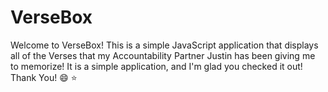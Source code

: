 # VerseBox
Welcome to VerseBox! This is a simple JavaScript application that displays all of the Verses that my Accountability Partner Justin has been giving me to memorize! It is a simple application, and I'm glad you checked it out! Thank You! :smile: :star:
